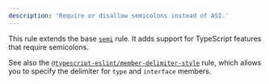 ```yaml
---
description: 'Require or disallow semicolons instead of ASI.'
---
```


This rule extends the base [`semi`](/rules/js/semi) rule.
It adds support for TypeScript features that require semicolons.

See also the [`@typescript-eslint/member-delimiter-style`](member-delimiter-style.md) rule, which allows you to specify the delimiter for `type` and `interface` members.
